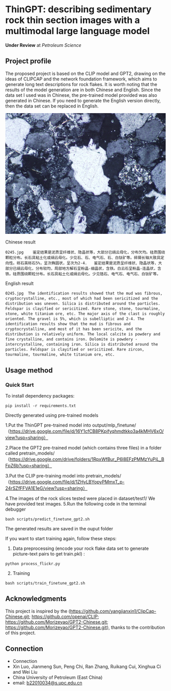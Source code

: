 # ThinGPT: describing sedimentary rock thin section images with a multimodal large language model
__Under Review__ at _Petroleum Science_

## Project profile
The proposed project is based on the CLIP model and GPT2, drawing on the ideas of CLIPCAP and the network foundation framework, which aims to generate long text descriptions for rock flakes. It is worth noting that the results of the model generation are in both Chinese and English. Since the data set I used was in Chinese, the pre-trained model provided was also generated in Chinese. If you need to generate the English version directly, then the data set can be replaced in English.

![image](result/images/0245.jpg)

Chinese result
```
0245.jpg	鉴定结果是泥质呈纤维状、隐晶状等，大部分已绢云母化，分布欠均。硅质围绕颗粒分布。长石具粘土化或绢云母化。少见石、石、电气石、石、白钛矿等。碎屑长轴大致具定向性。砾石英砾石5%，呈次椭圆状，呈次为2-4.	鉴定结果是泥质呈纤维状、隐晶状等，大部分已绢云母化，分布较均，局部地方解石呈粉晶-细晶状，含铁。白云石呈粉晶-连晶状，含铁。硅质围绕颗粒分布。长石具粘土化或绢云母化。少见锆石、电气石、电气石、白钛矿等。
```
English result
```
0245.jpg  The identification results showed that the mud was fibrous, cryptocrystalline, etc., most of which had been sericitized and the distribution was uneven. Silica is distributed around the particles. Feldspar is clayified or sericitized. Rare stone, stone, tourmaline, stone, white titanium ore, etc. The major axis of the clast is roughly oriented. The gravel is 5%, which is subelliptic and 2-4. The identification results show that the mud is fibrous and cryptocrystalline, and most of it has been sericite, and the distribution is relatively uniform. The local calcite is powdery and fine crystalline, and contains iron. Dolomite is powdery - intercrystalline, containing iron. Silica is distributed around the particles. Feldspar is clayified or sericitized. Rare zircon, tourmaline, tourmaline, white titanium ore, etc.
```


## Usage method
### Quick Start
To install dependency packages:
```
pip install -r requirements.txt
```
Directly generated using pre-trained models

1.Put the ThinGPT pre-trained model into output/mlp_finetune/
（https://drive.google.com/file/d/16Y1cfCB8PKpifyqhmdtkko3a4kMHV6xO/view?usp=sharing）

2.Place the GPT2 pre-trained model (which contains three files) in a folder called pretrain_models/
（https://drive.google.com/drive/folders/1RpxWfBur_P6l8EFzPMMzYuPiL_BFpZ6b?usp=sharing）

3.Put the CLIP pre-training model into pretrain_models/
（https://drive.google.com/file/d/1ZHyLBYopyPMmxT_p-24rSZfFFVA1E1eG/view?usp=sharing）

4.The images of the rock slices tested were placed in dataset/test1/
We have provided test images.
5.Run the following code in the terminal debugger
```
bash scripts/predict_finetune_gpt2.sh
```
The generated results are saved in the ouput folder


If you want to start training again, follow these steps:
1. Data preprocessing (encode your rock flake data set to generate picture-text pairs to get train.pkl) :
```
python process_flickr.py
```

2. Training
```
bash scripts/train_finetune_gpt2.sh
```

## Acknowledgments
This project is inspired by the (https://github.com/yangjianxin1/ClipCap-Chinese.git; https://github.com/openai/CLIP; https://github.com/Morizeyao/GPT2-Chinese.git; https://github.com/Morizeyao/GPT2-Chinese.git), thanks to the contribution of this project.

## Connection
- Connection
- Xin Luo, Jianmeng Sun, Peng Chi, Ran Zhang, Ruikang Cui, Xinghua Ci and Wei Liu
- China University of Petroleum (East China)
- email: b22010034@s.upc.edu.cn









